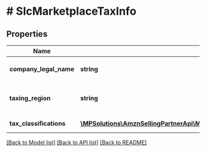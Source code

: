 # # SIcMarketplaceTaxInfo

## Properties

Name | Type | Description | Notes
------------ | ------------- | ------------- | -------------
**company_legal_name** | **string** | The legal name of the company. | [optional]
**taxing_region** | **string** | The country or region imposing the tax. | [optional]
**tax_classifications** | [**\MPSolutions\AmznSellingPartnerApi\Models\ShipmentInvoicing\SIcTaxClassification[]**](SIcTaxClassification.md) | The list of tax classifications. | [optional]

[[Back to Model list]](../../README.md#models) [[Back to API list]](../../README.md#endpoints) [[Back to README]](../../README.md)
